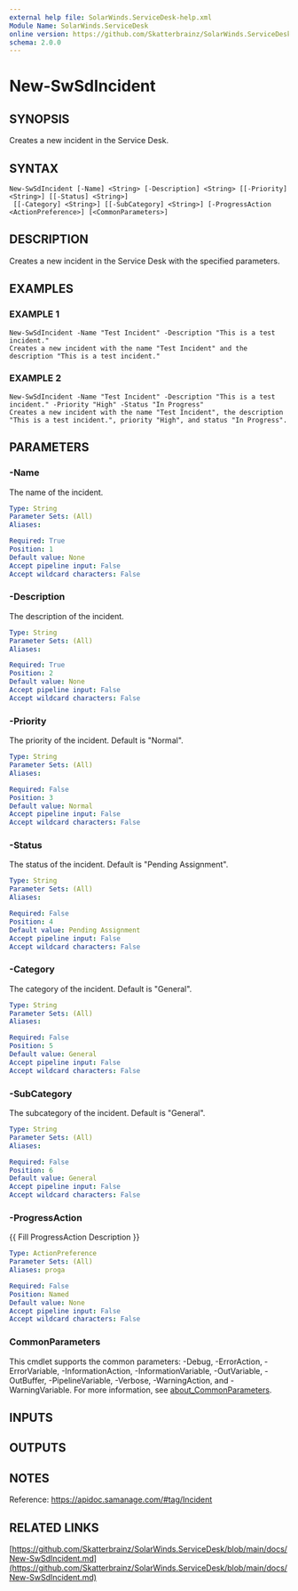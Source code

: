 ```yaml
---
external help file: SolarWinds.ServiceDesk-help.xml
Module Name: SolarWinds.ServiceDesk
online version: https://github.com/Skatterbrainz/SolarWinds.ServiceDesk/blob/main/docs/New-SwSdIncident.md
schema: 2.0.0
---
```


# New-SwSdIncident

## SYNOPSIS
Creates a new incident in the Service Desk.

## SYNTAX

```
New-SwSdIncident [-Name] <String> [-Description] <String> [[-Priority] <String>] [[-Status] <String>]
 [[-Category] <String>] [[-SubCategory] <String>] [-ProgressAction <ActionPreference>] [<CommonParameters>]
```

## DESCRIPTION
Creates a new incident in the Service Desk with the specified parameters.

## EXAMPLES

### EXAMPLE 1
```
New-SwSdIncident -Name "Test Incident" -Description "This is a test incident."
Creates a new incident with the name "Test Incident" and the description "This is a test incident."
```

### EXAMPLE 2
```
New-SwSdIncident -Name "Test Incident" -Description "This is a test incident." -Priority "High" -Status "In Progress"
Creates a new incident with the name "Test Incident", the description "This is a test incident.", priority "High", and status "In Progress".
```

## PARAMETERS

### -Name
The name of the incident.

```yaml
Type: String
Parameter Sets: (All)
Aliases:

Required: True
Position: 1
Default value: None
Accept pipeline input: False
Accept wildcard characters: False
```

### -Description
The description of the incident.

```yaml
Type: String
Parameter Sets: (All)
Aliases:

Required: True
Position: 2
Default value: None
Accept pipeline input: False
Accept wildcard characters: False
```

### -Priority
The priority of the incident.
Default is "Normal".

```yaml
Type: String
Parameter Sets: (All)
Aliases:

Required: False
Position: 3
Default value: Normal
Accept pipeline input: False
Accept wildcard characters: False
```

### -Status
The status of the incident.
Default is "Pending Assignment".

```yaml
Type: String
Parameter Sets: (All)
Aliases:

Required: False
Position: 4
Default value: Pending Assignment
Accept pipeline input: False
Accept wildcard characters: False
```

### -Category
The category of the incident.
Default is "General".

```yaml
Type: String
Parameter Sets: (All)
Aliases:

Required: False
Position: 5
Default value: General
Accept pipeline input: False
Accept wildcard characters: False
```

### -SubCategory
The subcategory of the incident.
Default is "General".

```yaml
Type: String
Parameter Sets: (All)
Aliases:

Required: False
Position: 6
Default value: General
Accept pipeline input: False
Accept wildcard characters: False
```

### -ProgressAction
{{ Fill ProgressAction Description }}

```yaml
Type: ActionPreference
Parameter Sets: (All)
Aliases: proga

Required: False
Position: Named
Default value: None
Accept pipeline input: False
Accept wildcard characters: False
```

### CommonParameters
This cmdlet supports the common parameters: -Debug, -ErrorAction, -ErrorVariable, -InformationAction, -InformationVariable, -OutVariable, -OutBuffer, -PipelineVariable, -Verbose, -WarningAction, and -WarningVariable. For more information, see [about_CommonParameters](http://go.microsoft.com/fwlink/?LinkID=113216).

## INPUTS

## OUTPUTS

## NOTES
Reference: https://apidoc.samanage.com/#tag/Incident

## RELATED LINKS

[https://github.com/Skatterbrainz/SolarWinds.ServiceDesk/blob/main/docs/New-SwSdIncident.md](https://github.com/Skatterbrainz/SolarWinds.ServiceDesk/blob/main/docs/New-SwSdIncident.md)

